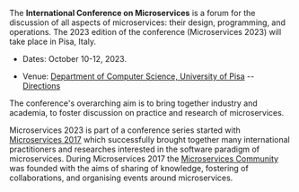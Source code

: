 The **International Conference on Microservices** is a forum for the discussion of all aspects of microservices: their design, programming, and operations. The 2023 edition of the conference (Microservices 2023) will take place in Pisa, Italy.

- Dates: October 10-12, 2023.

- Venue: [Department of Computer Science, University of Pisa](https://www.di.unipi.it/en) -- [Directions](https://goo.gl/maps/yiL4z8wyM1h58AxE7)

The conference's overarching aim is to bring together industry and academia, to foster discussion on practice and research of microservices.

Microservices 2023 is part of a conference series started with [Microservices 2017](https://www.conf-micro.services/2017/index.html) which successfully brought together many international practitioners and researches interested in the software paradigm of microservices. During Microservices 2017 the [Microservices Community](https://microservices.community) was founded with the aims of sharing of knowledge, fostering of collaborations, and organising events around microservices.